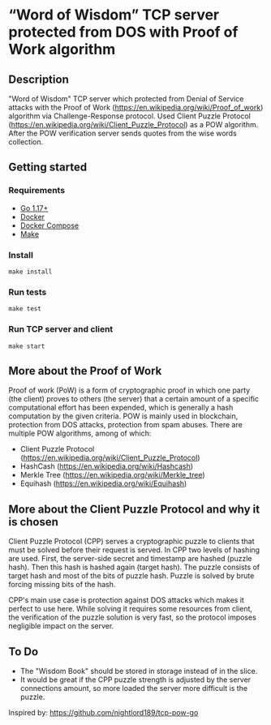 # “Word of Wisdom” TCP server protected from DOS with Proof of Work algorithm

## Description
"Word of Wisdom" TCP server which protected from Denial of Service attacks with the Proof of Work (https://en.wikipedia.org/wiki/Proof_of_work) 
algorithm via Challenge-Response protocol. Used Client Puzzle Protocol (https://en.wikipedia.org/wiki/Client_Puzzle_Protocol) as a POW algorithm. 
After the POW verification server sends quotes from the wise words collection.

## Getting started
### Requirements
+ [Go 1.17+](https://go.dev/)
+ [Docker](https://docs.docker.com/)
+ [Docker Compose](https://docs.docker.com/compose/install/)
+ [Make](https://www.gnu.org/software/make/)

### Install
```
make install
```

### Run tests
```
make test
```

### Run TCP server and client
```
make start
```

## More about the Proof of Work
Proof of work (PoW) is a form of cryptographic proof in which one party (the client) proves to others 
(the server) that a certain amount of a specific computational effort has been expended, which is generally 
a hash computation by the given criteria. POW is mainly used in blockchain, protection from DOS attacks, 
protection from spam abuses. There are multiple POW algorithms, among of which:
+ Client Puzzle Protocol (https://en.wikipedia.org/wiki/Client_Puzzle_Protocol)
+ HashCash (https://en.wikipedia.org/wiki/Hashcash)
+ Merkle Tree (https://en.wikipedia.org/wiki/Merkle_tree)
+ Equihash (https://en.wikipedia.org/wiki/Equihash)

## More about the Client Puzzle Protocol and why it is chosen
Client Puzzle Protocol (CPP) serves a cryptographic puzzle to clients that must be solved before their request is served.
In CPP two levels of hashing are used. First, the server-side secret and timestamp are hashed (puzzle hash). 
Then this hash is hashed again (target hash). The puzzle consists of target hash and most of the bits of puzzle hash.
Puzzle is solved by brute forcing missing bits of the hash.

CPP's main use case is protection against DOS attacks which makes it perfect to use here. While solving it requires some 
resources from client, the verification of the puzzle solution is very fast, so the protocol imposes negligible impact 
on the server.

## To Do
+ The "Wisdom Book" should be stored in storage instead of in the slice.
+ It would be great if the CPP puzzle strength is adjusted by the server connections amount, so more loaded the server
more difficult is the puzzle.

Inspired by: https://github.com/nightlord189/tcp-pow-go

